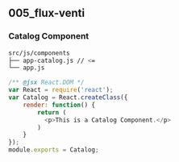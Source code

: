 ## 005_flux-venti

### Catalog Component

```bash
src/js/components
├── app-catalog.js // <=
└── app.js
```

```javascript
/** @jsx React.DOM */
var React = require('react');
var Catalog = React.createClass({
    render: function() {
        return (
          <p>This is a Catalog Component.</p>
        )
    }
});
module.exports = Catalog;
```

